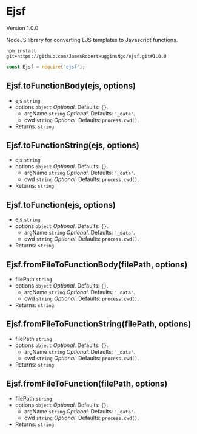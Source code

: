 # Ejsf

Version 1.0.0

NodeJS library for converting EJS templates to Javascript functions.

```
npm install git+https://github.com/JamesRobertHugginsNgo/ejsf.git#1.0.0
```

``` JavaScript
const Ejsf = require('ejsf');
```

## Ejsf.toFunctionBody(ejs, options)

- ejs `string`
- options `object` _Optional_. Defaults: `{}`.
	- argName `string` _Optional_. Defaults: `'_data'`.
	- cwd `string` _Optional_. Defaults: `process.cwd()`.
- Returns: `string`

## Ejsf.toFunctionString(ejs, options)

- ejs `string`
- options `object` _Optional_. Defaults: `{}`.
	- argName `string` _Optional_. Defaults: `'_data'`.
	- cwd `string` _Optional_. Defaults: `process.cwd()`.
- Returns: `string`

## Ejsf.toFunction(ejs, options)

- ejs `string`
- options `object` _Optional_. Defaults: `{}`.
	- argName `string` _Optional_. Defaults: `'_data'`.
	- cwd `string` _Optional_. Defaults: `process.cwd()`.
- Returns: `string`

## Ejsf.fromFileToFunctionBody(filePath, options)

- filePath `string`
- options `object` _Optional_. Defaults: `{}`.
	- argName `string` _Optional_. Defaults: `'_data'`.
	- cwd `string` _Optional_. Defaults: `process.cwd()`.
- Returns: `string`

## Ejsf.fromFileToFunctionString(filePath, options)

- filePath `string`
- options `object` _Optional_. Defaults: `{}`.
	- argName `string` _Optional_. Defaults: `'_data'`.
	- cwd `string` _Optional_. Defaults: `process.cwd()`.
- Returns: `string`

## Ejsf.fromFileToFunction(filePath, options)

- filePath `string`
- options `object` _Optional_. Defaults: `{}`.
	- argName `string` _Optional_. Defaults: `'_data'`.
	- cwd `string` _Optional_. Defaults: `process.cwd()`.
- Returns: `string`
